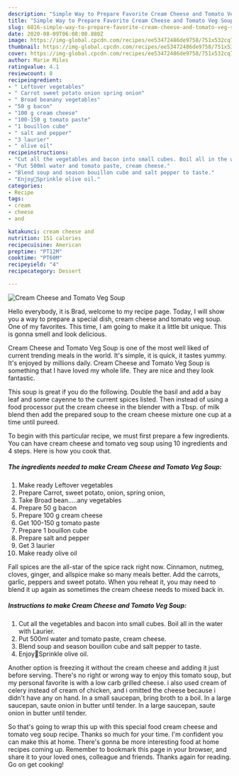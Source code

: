 ```yaml
---
description: "Simple Way to Prepare Favorite Cream Cheese and Tomato Veg Soup"
title: "Simple Way to Prepare Favorite Cream Cheese and Tomato Veg Soup"
slug: 6816-simple-way-to-prepare-favorite-cream-cheese-and-tomato-veg-soup
date: 2020-08-09T06:08:08.880Z
image: https://img-global.cpcdn.com/recipes/ee53472486de9758/751x532cq70/cream-cheese-and-tomato-veg-soup-recipe-main-photo.jpg
thumbnail: https://img-global.cpcdn.com/recipes/ee53472486de9758/751x532cq70/cream-cheese-and-tomato-veg-soup-recipe-main-photo.jpg
cover: https://img-global.cpcdn.com/recipes/ee53472486de9758/751x532cq70/cream-cheese-and-tomato-veg-soup-recipe-main-photo.jpg
author: Marie Miles
ratingvalue: 4.1
reviewcount: 8
recipeingredient:
- " Leftover vegetables"
- " Carrot sweet potato onion spring onion"
- " Broad beanany vegetables"
- "50 g bacon"
- "100 g cream cheese"
- "100-150 g tomato paste"
- "1 bouillon cube"
- " salt and pepper"
- "3 laurier"
- " olive oil"
recipeinstructions:
- "Cut all the vegetables and bacon into small cubes. Boil all in the water with Laurier."
- "Put 500ml water and tomato paste, cream cheese."
- "Blend soup and season bouillon cube and salt pepper to taste."
- "Enjoy🌸Sprinkle olive oil."
categories:
- Recipe
tags:
- cream
- cheese
- and

katakunci: cream cheese and 
nutrition: 151 calories
recipecuisine: American
preptime: "PT12M"
cooktime: "PT60M"
recipeyield: "4"
recipecategory: Dessert

---
```



![Cream Cheese and Tomato Veg Soup](https://img-global.cpcdn.com/recipes/ee53472486de9758/751x532cq70/cream-cheese-and-tomato-veg-soup-recipe-main-photo.jpg)

Hello everybody, it is Brad, welcome to my recipe page. Today, I will show you a way to prepare a special dish, cream cheese and tomato veg soup. One of my favorites. This time, I am going to make it a little bit unique. This is gonna smell and look delicious.

Cream Cheese and Tomato Veg Soup is one of the most well liked of current trending meals in the world. It's simple, it is quick, it tastes yummy. It's enjoyed by millions daily. Cream Cheese and Tomato Veg Soup is something that I have loved my whole life. They are nice and they look fantastic.

This soup is great if you do the following. Double the basil and add a bay leaf and some cayenne to the current spices listed. Then instead of using a food processor put the cream cheese in the blender with a Tbsp. of milk blend then add the prepared soup to the cream cheese mixture one cup at a time until pureed.


To begin with this particular recipe, we must first prepare a few ingredients. You can have cream cheese and tomato veg soup using 10 ingredients and 4 steps. Here is how you cook that.

<!--inarticleads1-->

##### The ingredients needed to make Cream Cheese and Tomato Veg Soup:

1. Make ready  Leftover vegetables
1. Prepare  Carrot, sweet potato, onion, spring onion,
1. Take  Broad bean.....any vegetables
1. Prepare 50 g bacon
1. Prepare 100 g cream cheese
1. Get 100-150 g tomato paste
1. Prepare 1 bouillon cube
1. Prepare  salt and pepper
1. Get 3 laurier
1. Make ready  olive oil


Fall spices are the all-star of the spice rack right now. Cinnamon, nutmeg, cloves, ginger, and allspice make so many meals better. Add the carrots, garlic, peppers and sweet potato. When you reheat it, you may need to blend it up again as sometimes the cream cheese needs to mixed back in. 

<!--inarticleads2-->

##### Instructions to make Cream Cheese and Tomato Veg Soup:

1. Cut all the vegetables and bacon into small cubes. Boil all in the water with Laurier.
1. Put 500ml water and tomato paste, cream cheese.
1. Blend soup and season bouillon cube and salt pepper to taste.
1. Enjoy🌸Sprinkle olive oil.


Another option is freezing it without the cream cheese and adding it just before serving. There&#39;s no right or wrong way to enjoy this tomato soup, but my personal favorite is with a low carb grilled cheese. i also used cream of celery instead of cream of chicken, and i omitted the cheese because i didn&#39;t have any on hand. In a small saucepan, bring broth to a boil. In a large saucepan, saute onion in butter until tender. In a large saucepan, saute onion in butter until tender. 

So that's going to wrap this up with this special food cream cheese and tomato veg soup recipe. Thanks so much for your time. I'm confident you can make this at home. There's gonna be more interesting food at home recipes coming up. Remember to bookmark this page in your browser, and share it to your loved ones, colleague and friends. Thanks again for reading. Go on get cooking!
